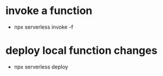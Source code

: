 
# invoke a function
  - npx serverless invoke -f <functionName>

# deploy local function changes
  - npx serverless deploy

